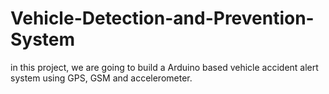 # Vehicle-Detection-and-Prevention-System
 in this project, we are going to build a Arduino based vehicle accident alert system using GPS, GSM and accelerometer.
